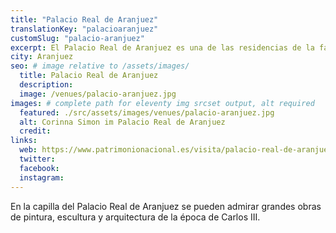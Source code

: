 ```yaml
---
title: "Palacio Real de Aranjuez"
translationKey: "palacioaranjuez"
customSlug: "palacio-aranjuez"
excerpt: El Palacio Real de Aranjuez es una de las residencias de la familia real española. Está gestionado y mantenido por el Patrimonio Nacional.
city: Aranjuez
seo: # image relative to /assets/images/
  title: Palacio Real de Aranjuez
  description:
  image: /venues/palacio-aranjuez.jpg
images: # complete path for eleventy img srcset output, alt required
  featured: ./src/assets/images/venues/palacio-aranjuez.jpg
  alt: Corinna Simon im Palacio Real de Aranjuez
  credit:
links:
  web: https://www.patrimonionacional.es/visita/palacio-real-de-aranjuez
  twitter:
  facebook:
  instagram:
---
```


En la capilla del Palacio Real de Aranjuez se pueden admirar grandes obras de pintura, escultura y arquitectura de la época de Carlos III.
